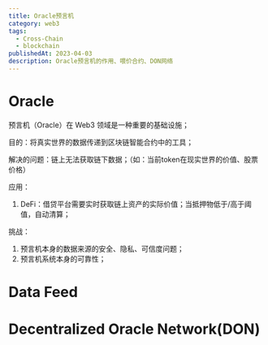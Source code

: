 ```yaml
---
title: Oracle预言机
category: web3
tags:
  - Cross-Chain
  - blockchain
publishedAt: 2023-04-03
description: Oracle预言机的作用、喂价合约、DON网络
---
```

# Oracle

预言机（Oracle）在 Web3 领域是一种重要的基础设施；

目的：将真实世界的数据传递到区块链智能合约中的工具；

解决的问题：链上无法获取链下数据；（如：当前token在现实世界的价值、股票价格）

应用：
1. DeFi：借贷平台需要实时获取链上资产的实际价值；当抵押物低于/高于阈值，自动清算；

挑战：
1. 预言机本身的数据来源的安全、隐私、可信度问题；
2. 预言机系统本身的可靠性；

# Data Feed


# Decentralized Oracle Network(DON)

